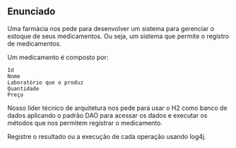 ## Enunciado

Uma farmácia nos pede para desenvolver um sistema para gerenciar o estoque de seus medicamentos. Ou seja, um sistema que permite o registro de medicamentos.

Um medicamento é composto por:

    Id
    Nome
    Laboratório que o produz
    Quantidade
    Preço

Nosso líder técnico de arquitetura nos pede para usar o H2 como banco de dados aplicando o padrão DAO para acessar os dados e executar os métodos que nos permitem registrar o medicamento.

Registre o resultado ou a execução de cada operação usando log4j.
